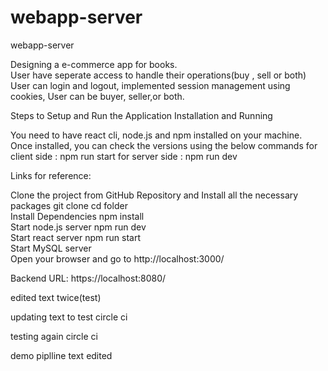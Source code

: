 # webapp-server
webapp-server

Designing a e-commerce app for books. 
<br/>
User have seperate access to handle their operations(buy , sell or both)
<br/>
User can login and logout, implemented session management using cookies, User can be buyer, seller,or both.

Steps to Setup and Run the Application
Installation and Running

You need to have react cli, node.js and npm installed on your machine. Once installed, you can check the versions using the below commands
for client side : npm run start
for server side : npm run dev

Links for reference:

Clone the project from GitHub Repository and Install all the necessary packages
git clone <url>
cd folder
<br/>
Install Dependencies
npm install
<br/>
Start node.js server
npm run dev
<br/>
Start react server
npm run start
<br/>
Start MySQL server
<br/>
Open your browser and go to http://localhost:3000/

Backend URL: https://localhost:8080/

edited text twice(test) 

updating text to test circle ci

testing again circle ci

demo piplline text edited
